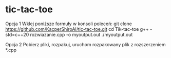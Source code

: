 # tic-tac-toe

Opcja 1
Wklej poniższe formuły w konsoli poleceń:
git clone https://github.com/KacperShiroAI/tic-tac-toe.git
cd Tik-tac-toe
g++ -std=c++20 rozwiazanie.cpp -o myoutput.out
./myoutput.out

Opcja 2
Pobierz pliki, rozpakuj, uruchom rozpakowany plik z rozszerzeniem *.cpp
